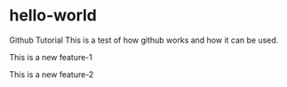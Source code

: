 # hello-world
Github Tutorial
This is a test of how github works and how it can be used.

This is a new feature-1

This is a new feature-2
